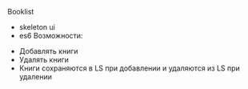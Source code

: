Booklist
- skeleton ui
- es6
Возможности:
* Добавлять книги
* Удалять книги
* Книги сохраняются в LS при добавлении и удаляются из LS при удалении
